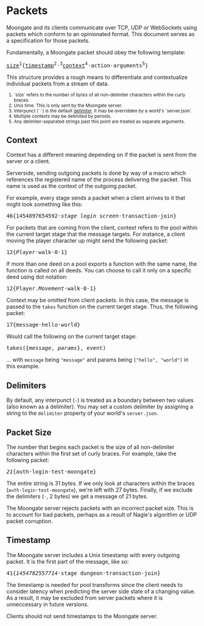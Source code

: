 Packets
=======

 Moongate and its clients communicate over TCP, UDP or WebSockets using packets which conform to an opinionated format. This document serves as a specification for those packets.

Fundamentally, a Moongate packet should obey the following template:

<pre>
<a href="#packet">size</a><sup>1</sup>{<a href="#timestamp">timestamp</a><sup>2</sup>·<sup>3</sup><a href="#content">context</a><sup>4</sup>·action·arguments<sup>5</sup>}
</pre>

This structure provides a rough means to differentiate and contextualize individual packets from a stream of data.

<small>
<ol type="1">
<li>
`size` refers to the number of bytes of all non-delimiter characters within the curly braces.
</li>
<li>
Unix time. This is only sent by the Moongate server.
</li>
<li>
Interpunct (`·`) is the default <a href="#delimiters">delimiter</a>. It may be overridden by a world's `server.json`.
</li>
<li>
Multiple contexts may be delimited by periods.
</li>
<li>
Any delimiter-separated strings past this point are treated as separate arguments.
</li>
</ol>
</small>

## Context
Context has a different meaning depending on if the packet is sent from the server or a client.

Serverside, sending outgoing packets is done by way of a macro which references the registered name of the process delivering the packet. This name is used as the context of the outgoing packet.

For example, every stage sends a packet when a client arrives to it that might look something like this:

<pre>
46{1454897654592·<em>stage_login_screen</em>·transaction·join}
</pre>

For packets that are coming from the client, context refers to the pool within the current target stage that the message targets. For instance, a client moving the player character up might send the following packet:

<pre>
12{<em>Player</em>·walk·0·1}
</pre>

If more than one deed on a pool exports a function with the same name, the function is called on all deeds. You can choose to call it only on a specific deed using dot notation:

<pre>
12{Player.<em>Movement</em>·walk·0·1}
</pre>

Context may be omitted from client packets. In this case, the message is passed to the `takes` function on the current target stage. Thus, the following packet:

<pre>
17{message·hello·world}
</pre>

Would call the following on the current target stage:

<pre>
takes({<em>message</em>, <em>params</em>}, event)
</pre>

... with `message` being `"message"` and params being `["hello", "world"]` in this example.

## Delimiters
By default, any interpunct (`·`) is treated as a boundary between two values (also known as a delimiter). You may set a custom delimiter by assigning a string to the `delimiter` property of your world's `server.json`.

## Packet Size  
The number that begins each packet is the size of all non-delimiter characters within the first set of curly braces. For example, take the following packet:

<pre>
<em>21</em>{auth·login·test·moongate}
</pre>

The entire string is 31 bytes. If we only look at characters within the braces (`auth·login·test·moongate`), we're left with 27 bytes. Finally, if we exclude the delimiters (`·`, 2 bytes) we get a message of 21 bytes.

The Moongate server rejects packets with an incorrect packet size. This is to account for bad packets, perhaps as a result of Nagle's algorithm or UDP packet corruption.

## Timestamp
The Moongate server includes a Unix timestamp with every outgoing packet. It is the first part of the message, like so:

<pre>
41{<em>1454782557714</em>·stage_dungeon·transaction·join}
</pre>

The timestamp is needed for pool transforms since the client needs to consider latency when predicting the server side state of a changing value. As a result, it may be excluded from server packets where it is unneccessary in future versions.

Clients should not send timestamps to the Moongate server.